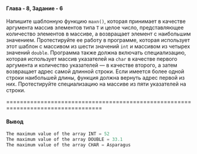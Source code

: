#### Глава - 8, Задание - 6 ####

Напишите шаблонную функцию ```maxn()```, которая принимает в качестве
аргумента массив элементов типа ```T``` и целое число, представляющее количество
элементов в массиве, а возвращает элемент с наибольшим значением. Протестируйте
ее работу в программе, которая использует этот шаблон с массивом из шести
значений ```int``` и массивом из четырех значений ```double```. Программа также
должна включать специализацию, которая использует массив указателей на ```char``` в
качестве первого аргумента и количество указателей — в качестве второго, а затем
возвращает адрес самой длинной строки. Если имеется более одной строки
наибольшей длины, функция должна вернуть адрес первой из них. Протестируйте
специализацию на массиве из пяти указателей на строки.

==================================================================================
#### Вывод ####
```objectivec
The maximum value of the array INT = 52
The maximum value of the array DOUBLE = 33.1
The maximum value of the array CHAR = Asparagus
```